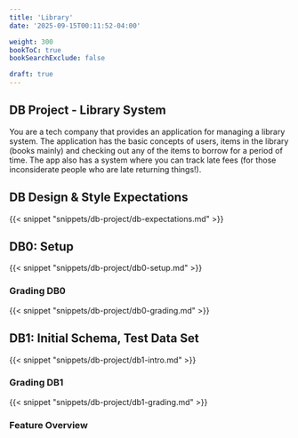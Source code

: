 ```yaml
---
title: 'Library'
date: '2025-09-15T00:11:52-04:00'

weight: 300
bookToC: true
bookSearchExclude: false

draft: true
---
```


## DB Project - Library System

You are a tech company that provides an application for managing a library system. The application has the basic concepts of users, items in the library (books mainly) and checking out any of the items to borrow for a period of time. The app also has a system where you can track late fees (for those inconsiderate people who are late returning things!).

## DB Design & Style Expectations

{{< snippet "snippets/db-project/db-expectations.md" >}}

## DB0: Setup

{{< snippet "snippets/db-project/db0-setup.md" >}}

### Grading DB0

{{< snippet "snippets/db-project/db0-grading.md" >}}

## DB1: Initial Schema, Test Data Set

{{< snippet "snippets/db-project/db1-intro.md" >}}

### Grading DB1

{{< snippet "snippets/db-project/db1-grading.md" >}}

### Feature Overview